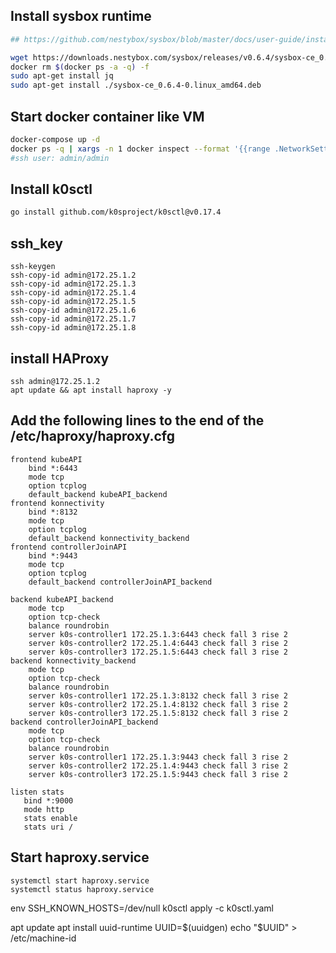 ## Install sysbox runtime

```bash
## https://github.com/nestybox/sysbox/blob/master/docs/user-guide/install-package.md#installing-sysbox

wget https://downloads.nestybox.com/sysbox/releases/v0.6.4/sysbox-ce_0.6.4-0.linux_amd64.deb
docker rm $(docker ps -a -q) -f
sudo apt-get install jq
sudo apt-get install ./sysbox-ce_0.6.4-0.linux_amd64.deb
```

## Start docker container like VM

```bash
docker-compose up -d
docker ps -q | xargs -n 1 docker inspect --format '{{range .NetworkSettings.Networks}}{{.IPAddress}}{{end}} {{ .Name }}' | sed 's/ \// /'
#ssh user: admin/admin
```

## Install k0sctl
```bash
go install github.com/k0sproject/k0sctl@v0.17.4
```

## ssh_key
```
ssh-keygen
ssh-copy-id admin@172.25.1.2
ssh-copy-id admin@172.25.1.3
ssh-copy-id admin@172.25.1.4
ssh-copy-id admin@172.25.1.5
ssh-copy-id admin@172.25.1.6
ssh-copy-id admin@172.25.1.7
ssh-copy-id admin@172.25.1.8 
```

## install HAProxy

```
ssh admin@172.25.1.2
apt update && apt install haproxy -y
```

## Add the following lines to the end of the /etc/haproxy/haproxy.cfg

```
frontend kubeAPI
    bind *:6443
    mode tcp
    option tcplog
    default_backend kubeAPI_backend
frontend konnectivity
    bind *:8132
    mode tcp
    option tcplog
    default_backend konnectivity_backend
frontend controllerJoinAPI
    bind *:9443
    mode tcp
    option tcplog
    default_backend controllerJoinAPI_backend

backend kubeAPI_backend
    mode tcp
    option tcp-check
    balance roundrobin
    server k0s-controller1 172.25.1.3:6443 check fall 3 rise 2
    server k0s-controller2 172.25.1.4:6443 check fall 3 rise 2
    server k0s-controller3 172.25.1.5:6443 check fall 3 rise 2
backend konnectivity_backend
    mode tcp
    option tcp-check
    balance roundrobin
    server k0s-controller1 172.25.1.3:8132 check fall 3 rise 2
    server k0s-controller2 172.25.1.4:8132 check fall 3 rise 2
    server k0s-controller3 172.25.1.5:8132 check fall 3 rise 2
backend controllerJoinAPI_backend
    mode tcp
    option tcp-check
    balance roundrobin
    server k0s-controller1 172.25.1.3:9443 check fall 3 rise 2
    server k0s-controller2 172.25.1.4:9443 check fall 3 rise 2
    server k0s-controller3 172.25.1.5:9443 check fall 3 rise 2

listen stats
   bind *:9000
   mode http
   stats enable
   stats uri /

```

## Start haproxy.service

```
systemctl start haproxy.service
systemctl status haproxy.service
```

env SSH_KNOWN_HOSTS=/dev/null k0sctl apply -c k0sctl.yaml

apt update
apt install uuid-runtime 
UUID=$(uuidgen)
echo "$UUID" > /etc/machine-id